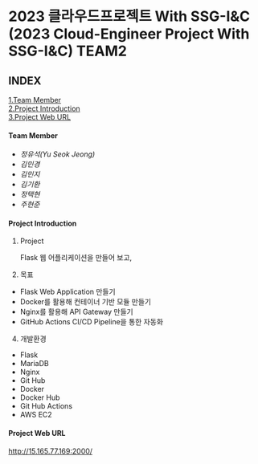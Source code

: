 2023 클라우드프로젝트 With SSG-I&C
(2023 Cloud-Engineer Project With SSG-I&C) TEAM2
=====================================================================================
## INDEX  
[1.Team Member](#team-member)  
[2.Project Introduction](#project-introduction)  
[3.Project Web URL](#project-web-url)


#### Team Member
- *정유석(Yu Seok Jeong)*   
- *김민경*
- *김민지*
- *김기환*
- *정택현*  
- *주현준*
  
#### Project Introduction  
1. Project  

   Flask 웹 어플리케이션을 만들어 보고, 

3. 목표
- Flask Web Application  만들기
- Docker를 활용해 컨테이너 기반 모듈 만들기
- Nginx를 활용해 API Gateway 만들기
- GitHub Actions CI/CD Pipeline을 통한 자동화

4. 개발환경
- Flask
- MariaDB
- Nginx
- Git Hub
- Docker
- Docker Hub 
- Git Hub Actions  
- AWS EC2

#### Project Web URL  
http://15.165.77.169:2000/
